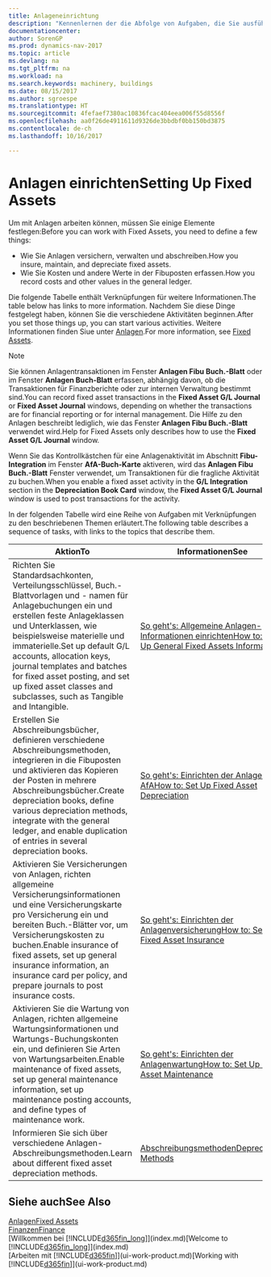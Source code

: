 ```yaml
---
title: Anlageneinrichtung
description: "Kennenlernen der die Abfolge von Aufgaben, die Sie ausführen müssen, um Anlagen einzurichten, wie Arbeitsplätze oder Gebäude."
documentationcenter: 
author: SorenGP
ms.prod: dynamics-nav-2017
ms.topic: article
ms.devlang: na
ms.tgt_pltfrm: na
ms.workload: na
ms.search.keywords: machinery, buildings
ms.date: 08/15/2017
ms.author: sgroespe
ms.translationtype: HT
ms.sourcegitcommit: 4fefaef7380ac10836fcac404eea006f55d8556f
ms.openlocfilehash: aa0f26de4911611d9326de3bbdbf0bb150bd3875
ms.contentlocale: de-ch
ms.lasthandoff: 10/16/2017

---
```

# <a name="setting-up-fixed-assets"></a><span data-ttu-id="5843a-103">Anlagen einrichten</span><span class="sxs-lookup"><span data-stu-id="5843a-103">Setting Up Fixed Assets</span></span>
<span data-ttu-id="5843a-104">Um mit Anlagen arbeiten können, müssen Sie einige Elemente festlegen:</span><span class="sxs-lookup"><span data-stu-id="5843a-104">Before you can work with Fixed Assets, you need to define a few things:</span></span>  

* <span data-ttu-id="5843a-105">Wie Sie Anlagen versichern, verwalten und abschreiben.</span><span class="sxs-lookup"><span data-stu-id="5843a-105">How you insure, maintain, and depreciate fixed assets.</span></span>  
* <span data-ttu-id="5843a-106">Wie Sie Kosten und andere Werte in der Fibuposten erfassen.</span><span class="sxs-lookup"><span data-stu-id="5843a-106">How you record costs and other values in the general ledger.</span></span>  

<span data-ttu-id="5843a-107">Die folgende Tabelle enthält Verknüpfungen für weitere Informationen.</span><span class="sxs-lookup"><span data-stu-id="5843a-107">The table below has links to more information.</span></span> <span data-ttu-id="5843a-108">Nachdem Sie diese Dinge festgelegt haben, können Sie die verschiedene Aktivitäten beginnen.</span><span class="sxs-lookup"><span data-stu-id="5843a-108">After you set those things up, you can start various activities.</span></span> <span data-ttu-id="5843a-109">Weitere Informationen finden Siue unter [Anlagen](fa-manage.md).</span><span class="sxs-lookup"><span data-stu-id="5843a-109">For more information, see [Fixed Assets](fa-manage.md).</span></span>  

> [!NOTE]  
>   <span data-ttu-id="5843a-110">Sie können Anlagentransaktionen im Fenster **Anlagen Fibu Buch.-Blatt** oder im Fenster **Anlagen Buch-Blatt** erfassen, abhängig davon, ob die Transaktionen für Finanzberichte oder zur internen Verwaltung bestimmt sind.</span><span class="sxs-lookup"><span data-stu-id="5843a-110">You can record fixed asset transactions in the **Fixed Asset G/L Journal** or **Fixed Asset Journal** windows, depending on whether the transactions are for financial reporting or for internal management.</span></span> <span data-ttu-id="5843a-111">Die Hilfe zu den Anlagen beschreibt lediglich, wie das Fenster **Anlagen Fibu Buch.-Blatt** verwendet wird.</span><span class="sxs-lookup"><span data-stu-id="5843a-111">Help for Fixed Assets only describes how to use the **Fixed Asset G/L Journal** window.</span></span>  

<span data-ttu-id="5843a-112">Wenn Sie das Kontrollkästchen für eine Anlagenaktivität im Abschnitt **Fibu-Integration** im Fenster **AfA-Buch-Karte** aktiveren, wird das **Anlagen Fibu Buch.-Blatt** Fenster verwendet, um Transaktionen für die fragliche Aktivität zu buchen.</span><span class="sxs-lookup"><span data-stu-id="5843a-112">When you enable a fixed asset activity in the **G/L Integration** section in the **Depreciation Book Card** window, the **Fixed Asset G/L Journal** window is used to post transactions for the activity.</span></span>

<span data-ttu-id="5843a-113">In der folgenden Tabelle wird eine Reihe von Aufgaben mit Verknüpfungen zu den beschriebenen Themen erläutert.</span><span class="sxs-lookup"><span data-stu-id="5843a-113">The following table describes a sequence of tasks, with links to the topics that describe them.</span></span>  

| <span data-ttu-id="5843a-114">Aktion</span><span class="sxs-lookup"><span data-stu-id="5843a-114">To</span></span> | <span data-ttu-id="5843a-115">Informationen</span><span class="sxs-lookup"><span data-stu-id="5843a-115">See</span></span> |
| --- | --- |
| <span data-ttu-id="5843a-116">Richten Sie Standardsachkonten, Verteilungsschlüssel, Buch.-Blattvorlagen und - namen für Anlagebuchungen ein und erstellen feste Anlageklassen und Unterklassen, wie beispielsweise materielle und immaterielle.</span><span class="sxs-lookup"><span data-stu-id="5843a-116">Set up default G/L accounts, allocation keys, journal templates and batches for fixed asset posting, and set up fixed asset classes and subclasses, such as Tangible and Intangible.</span></span> |[<span data-ttu-id="5843a-117">So geht's: Allgemeine Anlagen-Informationen einrichten</span><span class="sxs-lookup"><span data-stu-id="5843a-117">How to: Set Up General Fixed Assets Information</span></span>](fa-how-setup-general.md) |
| <span data-ttu-id="5843a-118">Erstellen Sie Abschreibungsbücher, definieren verschiedene Abschreibungsmethoden, integrieren in die Fibuposten und aktivieren das Kopieren der Posten in mehrere Abschreibungsbücher.</span><span class="sxs-lookup"><span data-stu-id="5843a-118">Create depreciation books, define various depreciation methods, integrate with the general ledger, and enable duplication of entries in several depreciation books.</span></span> |[<span data-ttu-id="5843a-119">So geht's: Einrichten der Anlagen-AfA</span><span class="sxs-lookup"><span data-stu-id="5843a-119">How to: Set Up Fixed Asset Depreciation</span></span>](fa-how-setup-depreciation.md) |
| <span data-ttu-id="5843a-120">Aktivieren Sie Versicherungen von Anlagen, richten allgemeine Versicherungsinformationen und eine Versicherungskarte pro Versicherung ein und bereiten Buch.-Blätter vor, um Versicherungskosten zu buchen.</span><span class="sxs-lookup"><span data-stu-id="5843a-120">Enable insurance of fixed assets, set up general insurance information, an insurance card per policy, and prepare journals to post insurance costs.</span></span> |[<span data-ttu-id="5843a-121">So geht's: Einrichten der Anlagenversicherung</span><span class="sxs-lookup"><span data-stu-id="5843a-121">How to: Set Up Fixed Asset Insurance</span></span>](fa-how-setup-insurance.md) |
| <span data-ttu-id="5843a-122">Aktivieren Sie die Wartung von Anlagen, richten allgemeine Wartungsinformationen und Wartungs-Buchungskonten ein, und definieren Sie Arten von Wartungsarbeiten.</span><span class="sxs-lookup"><span data-stu-id="5843a-122">Enable maintenance of fixed assets, set up general maintenance information, set up maintenance posting accounts, and define types of maintenance work.</span></span> |[<span data-ttu-id="5843a-123">So geht's: Einrichten der Anlagenwartung</span><span class="sxs-lookup"><span data-stu-id="5843a-123">How to: Set Up Fixed Asset Maintenance</span></span>](fa-how-setup-maintenance.md) |
| <span data-ttu-id="5843a-124">Informieren Sie sich über verschiedene Anlagen-Abschreibungsmethoden.</span><span class="sxs-lookup"><span data-stu-id="5843a-124">Learn about different fixed asset depreciation methods.</span></span> |[<span data-ttu-id="5843a-125">Abschreibungsmethoden</span><span class="sxs-lookup"><span data-stu-id="5843a-125">Depreciation Methods</span></span>](fa-depreciation-methods.md) |

## <a name="see-also"></a><span data-ttu-id="5843a-126">Siehe auch</span><span class="sxs-lookup"><span data-stu-id="5843a-126">See Also</span></span>
[<span data-ttu-id="5843a-127">Anlagen</span><span class="sxs-lookup"><span data-stu-id="5843a-127">Fixed Assets</span></span>](fa-manage.md)  
[<span data-ttu-id="5843a-128">Finanzen</span><span class="sxs-lookup"><span data-stu-id="5843a-128">Finance</span></span>](finance.md)  
<span data-ttu-id="5843a-129">[Willkommen bei [!INCLUDE[d365fin_long](includes/d365fin_long_md.md)]](index.md)</span><span class="sxs-lookup"><span data-stu-id="5843a-129">[Welcome to [!INCLUDE[d365fin_long](includes/d365fin_long_md.md)]](index.md)</span></span>  
<span data-ttu-id="5843a-130">[Arbeiten mit [!INCLUDE[d365fin](includes/d365fin_md.md)]](ui-work-product.md)</span><span class="sxs-lookup"><span data-stu-id="5843a-130">[Working with [!INCLUDE[d365fin](includes/d365fin_md.md)]](ui-work-product.md)</span></span>

